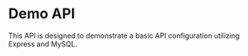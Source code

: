 # Demo API

This API is designed to demonstrate a basic API configuration utilizing Express and MySQL. 
